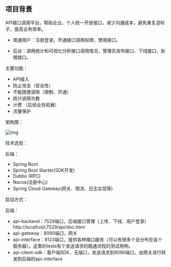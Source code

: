 ## 项目背景

API接口调用平台，帮助企业、个人统一开放接口，减少沟通成本，避免重复造轮子，提高业务效率。

- 普通用户：注册登录，开通接口调用权限，使用接口。

- 后台：调用统计和可视化分析接口调用情况，管理员发布接口、下线接口、新增接口。

主要功能：

- API接入
- 防止攻击（安全性） 
- 不能随便调用（限制、开通） 
- 统计调用次数 
- 计费 （后续业务拓展）
- 流量保护

架构图：

![img](https://github.com/dlwlrmar123/yuninterfaces/blob/master/api.png)

技术选型：

后端：

- Spring Boot
- Spring Boot Starter(SDK开发)
- Dubbo (RPC)
- Nacos(注册中心)
- Spring Cloud Gateway(网关、限流、日志实现等)

启动方式：

后端：

- api-backend：7529端口，后端接口管理（上传、下线、用户登录）http://localhost:7529/api/doc.html
- api-gateway：8090端口，网关
- api-interface：8123端口，提供各种接口服务（可以有很多个且分布在各个服务器）。这里的tests有个发送请求的跑通流程的测试用例。
- api-client-sdk：客户端SDK，无端口，发送请求到8090端口，由网关进行转发到后端的api-interface


